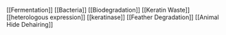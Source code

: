 [[Fermentation]]
[[Bacteria]]
[[Biodegradation]]
[[Keratin Waste]]
[[heterologous expression]]
[[keratinase]]
[[Feather Degradation]]
[[Animal Hide Dehairing]]
